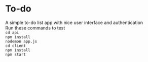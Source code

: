 # To-do
A simple to-do list app with nice user interface and authentication <br/>
Run these commands to test <br/>
`cd api` <br/>
`npm install`<br/>
`nodemon app.js`<br/>
`cd client`<br/>
`npm install`<br/>
`npm start`
